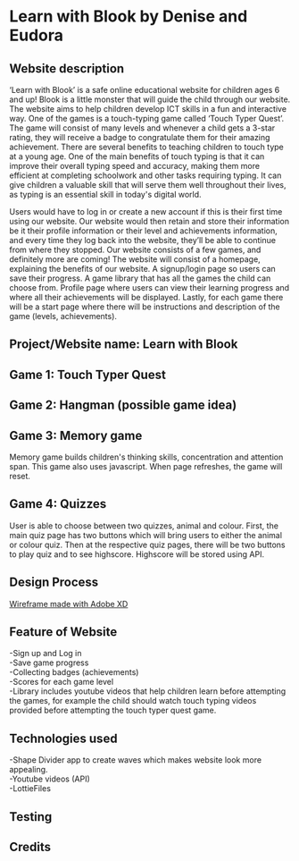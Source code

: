 # Learn with Blook by Denise and Eudora

## Website description

‘Learn with Blook’ is a safe online educational website for children ages 6 and up! Blook is a little monster that will guide the child through our website. The website aims to help children develop ICT skills in a fun and interactive way. One of the games is a touch-typing game called ‘Touch Typer Quest’. The game will consist of many levels and whenever a child gets a 3-star rating, they will receive a badge to congratulate them for their amazing achievement.
There are several benefits to teaching children to touch type at a young age. One of the main benefits of touch typing is that it can improve their overall typing speed and accuracy, making them more efficient at completing schoolwork and other tasks requiring typing. It can give children a valuable skill that will serve them well throughout their lives, as typing is an essential skill in today's digital world. <br>

Users would have to log in or create a new account if this is their first time using our website. Our website would then retain and store their information be it their profile information or their level and achievements information, and every time they log back into the website, they’ll be able to continue from where they stopped. Our website consists of a few games, and definitely more are coming! The website will consist of a homepage, explaining the benefits of our website. A signup/login page so users can save their progress. A game library that has all the games the child can choose from. Profile page where users can view their learning progress and where all their achievements will be displayed. Lastly, for each game there will be a start page where there will be instructions and description of the game (levels, achievements).

## Project/Website name: Learn with Blook

## Game 1: Touch Typer Quest

## Game 2: Hangman (possible game idea)

## Game 3: Memory game 

Memory game builds children's thinking skills, concentration and attention span. This game also uses javascript. When page refreshes, the game will reset. 

## Game 4: Quizzes

User is able to choose between two quizzes, animal and colour. First, the main quiz page has two buttons which will bring users to either the animal or colour quiz. Then at the respective quiz pages, there will be two buttons to play quiz and to see highscore. Highscore will be stored using API. 

## Design Process

[Wireframe made with Adobe XD](https://xd.adobe.com/view/8d5f786c-9ec3-41e0-a438-0207801a45df-d80c/)

## Feature of Website

-Sign up and Log in <br>
-Save game progress<br>
-Collecting badges (achievements)<br>
-Scores for each game level<br>
-Library includes youtube videos that help children learn before attempting the games, for example the child should watch touch typing videos provided before attempting the touch typer quest game.<br>


## Technologies used

-Shape Divider app to create waves which makes website look more appealing.<br>
-Youtube videos (API) <br>
-LottieFiles

## Testing

## Credits
